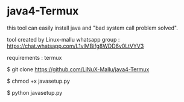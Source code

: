 # java4-Termux
this tool can easily install java and "bad system call problem solved".

tool created by Linux-mallu 
whatsapp group : https://chat.whatsapp.com/L1vlMBifg8WDD6v0LtVYV3

requirements : termux


>
$ git clone https://github.com/LiNuX-Mallu/java4-Termux

$ chmod +x javasetup.py

$ python javasetup.py
